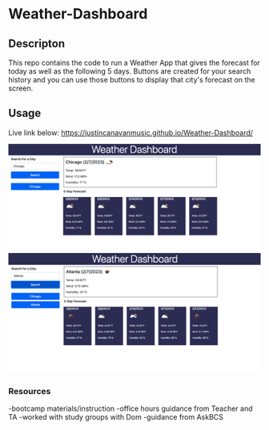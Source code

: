 # Weather-Dashboard

## Descripton 
This repo contains the code to run a Weather App that gives the forecast for today as well as the following 5 days. Buttons are created for your search history and you can use those buttons to display that city's forecast on the screen. 

## Usage
Live link below:
https://justincanavanmusic.github.io/Weather-Dashboard/

![app screenshot](./Assets/Screenshot%202023-02-07%20at%205.54.24%20PM.png)
![app screenshot](./Assets/Screenshot%202023-02-07%20at%205.54.37%20PM.png)

### Resources

-bootcamp materials/instruction
-office hours guidance from Teacher and TA
-worked with study groups with Dom
-guidance from AskBCS